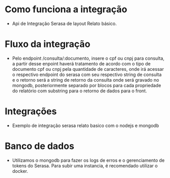 # Como funciona a integração

  -  Api de Integração Serasa de layout Relato básico.

# Fluxo da integração

  - Pelo endpoint /consulta/:documento, insere o cpf ou cnpj para consulta, a partir desse enpoint haverá tratamento de acordo com o tipo de documento cpf ou cnpj pela quantidade de caracteres, onde irá acessar o respectivo endpoint do serasa com seu respectivo string de consulta e o retorno será a string de retorno da consulta onde será gravado no mongodb, posteriormente separado por blocos para cada propriedade do relatório com substring para o retorno de dados para o front.

# Integrações

  - Exemplo de integração serasa relato basico com o nodejs e mongodb

# Banco de dados

   - Utilizamos o mongodb para fazer os logs de erros e o gerenciamento de tokens do Serasa. 
    Para subir uma instancia, é recomendado utilizar o docker.

